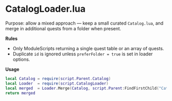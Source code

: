 # CatalogLoader.lua

Purpose: allow a mixed approach — keep a small curated `Catalog.lua`, and merge in additional quests from a folder when present.

**Rules**
- Only ModuleScripts returning a single quest table or an array of quests.
- Duplicate `id` is ignored unless `preferFolder = true` is set in loader options.

**Usage**
```lua
local Catalog = require(script.Parent.Catalog)
local Loader  = require(script.CatalogLoader)
local merged  = Loader.Merge(Catalog, script.Parent:FindFirstChild("CatalogParts"))
return merged
```
